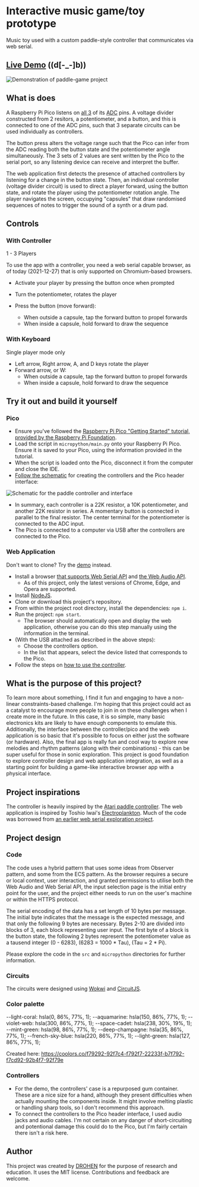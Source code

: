 # Interactive music game/toy prototype

Music toy used with a custom paddle-style controller that communicates via web serial.


## [Live Demo](https://drohen.github.io/paddle-game/) ((d[-_-]b))


![Demonstration of paddle-game project](images/demo.gif "Demonstration of paddle-game project")

## What is does

A Raspberry Pi Pico listens on [all 3](https://datasheets.raspberrypi.com/pico/Pico-R3-A4-Pinout.pdf) of its [ADC](https://en.wikipedia.org/wiki/Analog-to-digital_converter) pins. A voltage divider constructed from 2 resitors, a potentiometer, and a button, and this is connected to one of the ADC pins, such that 3 separate circuits can be used individually as controllers.

The button press alters the voltage range such that the Pico can infer from the ADC reading both the button state and the potentiometer angle simultaneously. The 3 sets of 2 values are sent written by the Pico to the serial port, so any listening device can receive and interpret the buffer.

The web application first detects the presence of attached controllers by listening for a change in the button state. Then, an individual controller (voltage divider circuit) is used to direct a player forward, using the button state, and rotate the player using the potentiometer rotation angle. The player navigates the screen, occupying "capsules" that draw randomised sequences of notes to trigger the sound of a synth or a drum pad.


## Controls

### With Controller 

1 - 3 Players

To use the app with a controller, you need a web serial capable browser, as of today (2021-12-27) that is only supported on Chromium-based browsers.

- Activate your player by pressing the button once when prompted

- Turn the potentiometer, rotates the player
- Press the button (move forward):
	- When outside a capsule, tap the forward button to propel forwards
	- When inside a capsule, hold forward to draw the sequence

### With Keyboard

Single player mode only

- Left arrow, Right arrow, A, and D keys rotate the player
- Forward arrow, or W:
	- When outside a capsule, tap the forward button to propel forwards
	- When inside a capsule, hold forward to draw the sequence


## Try it out and build it yourself

### Pico

- Ensure you've followed the [Raspberry Pi Pico "Getting Started" tutorial, provided by the Raspberry Pi Foundation](https://projects.raspberrypi.org/en/projects/getting-started-with-the-pico/2).
- Load the script in `micropython/main.py` onto your Raspberry Pi Pico. Ensure it is saved to your Pico, using the information provided in the tutorial.
- When the script is loaded onto the Pico, disconnect it from the computer and close the IDE.
- [Follow the schematic](https://www.falstad.com/circuit/circuitjs.html?ctz=CQAgjCAMB0l3BWK0AckDMYwE4As3sA2SQgdgCYFsQFIaRd0aBTAWiwCgxTdxtzw5FHwHoEAiGHh0YiEACVmAZwCWSgC4BDAHYBjZiHQcAbiHaEG6AecHCZDOumhN7MBBwBOZsBbBCRtlAg5OTwngFiEvyWAnQhYQAOwQgW5LhxKTHgQZAcShHiIGiGhfYAZpoANkrMHADuAYwClBZNUPXBkMJpGanp7QDm3hYIfsMghGk5HcWRRXRtuQ04Am3FizMLVuMbDbOrwttLEQL77Xt0rLjCZ8ehwua9wzIdK4bNmUd5AVc3l9c5EAVaq1JItZ7JCzbCAvLxvX4nILxODhGyscgUH4Y2LBUIo7i8eHYn4AyTSZByRSqDQ6fTBTZmdCEYQA1hMuyvaJs5nzRk847FK4AwXs86dB4pJ6sSVi+Gi8Hcjn5eG4YX-AHlKo1DhgzLS4iQvnCGHtOFc1XGrmiuJ43JeNFkKLWR1I21cHg-F0q0ngcmySBIKlqLR6AxgDo2PwPHxmYnHNHEh2Y46s0Wppli9NQnlsjMpw4HCa8fNFww8wjFjqi3PZ4QVsWi+ui0axCMxto2FtiztjZtjXIAI3eZlIkF4KV4bJjg+HbLHNEITBQSBn2yIC5ZCBcHAAHoY8GZCFuaOhJ0eFsFeABhAD22nUHhvlUqzA8AB0lOG9+gD+jj1vJ0oC8plve9H2fV8P3IXd90JXBSBPQlaAYS8QFAh8nxfd8lCMUIEPQedfgWetpTGXgAEEABErw-cM8MMQj1kFdcKOoqCOHooQCwWYouJQqiaJwjggA) for creating the controllers and the Pico header interface:

![Schematic for the paddle controller and interface](images/circuit.png "Schematic for the paddle controller and interface")

- In summary, each controller is a 22K resistor, a 10K potentiometer, and another 22K resistor in series. A momentary button is connected in parallel to the final resistor. The center terminal for the potentiometer is connected to the ADC input.
- The Pico is connected to a computer via USB after the controllers are connected to the Pico.

### Web Application

Don't want to clone? Try the [demo](https://drohen.github.io/paddle-game/) instead.

- Install a browser [that supports Web Serial API](https://developer.mozilla.org/en-US/docs/Web/API/Serial#browser_compatibility) and [the Web Audio API](https://developer.mozilla.org/en-US/docs/Web/API/Web_Audio_API).
	- As of this project, only the latest versions of Chrome, Edge, and Opera are supported.
- Install [NodeJS](https://nodejs.org).
- Clone or download this project's repository.
- From within the project root directory, install the dependencies: `npm i`.
- Run the project: `npm start`.
	- The browser should automatically open and display the web application, otherwise you can do this step manually using the information in the terminal.
- (With the USB attached as described in the above steps):
	- Choose the controllers option.
	- In the list that appears, select the device listed that corresponds to the Pico.
- Follow the steps on [how to use the controller](#with-controller).


## What is the purpose of this project?

To learn more about something, I find it fun and engaging to have a non-linear constraints-based challenge. I'm hoping that this project could act as a catalyst to encourage more people to join in on these challenges when I create more in the future. In this case, it is so simple, many basic electronics kits are likely to have enough components to emulate this. Additionally, the interface between the controller/pico and the web application is so basic that it's possible to focus on either just the software (or hardware). Also, the final app is really fun and cool way to explore new melodies and rhythm patterns (along with their combinations) - this can be super useful for those in sonic exploration. This project is good foundation to explore controller design and web application integration, as well as a starting point for building a game-like interactive browser app with a physical interface.


## Project inspirations

The controller is heavily inspired by the [Atari paddle controller](https://en.wikipedia.org/wiki/Paddle_(game_controller)). The web application is inspired by Toshio Iwai's [Electroplankton](https://en.wikipedia.org/wiki/Electroplankton). Much of the code was borrowed from [an earlier web serial exploration project](https://github.com/drohen/serial-web-test).


## Project design

### Code

The code uses a hybrid pattern that uses some ideas from Observer pattern, and some from the ECS pattern. As the browser requires a secure or local context, user interaction, and granted permissions to utilise both the Web Audio and Web Serial API, the input selection page is the initial entry point for the user, and the project either needs to run on the user's machine or within the HTTPS protocol.

The serial encoding of the data has a set length of 10 bytes per message. The initial byte indicates that the message is the expected message, and that only the following 9 bytes are necessary. Bytes 2-10 are divided into blocks of 3, each block representing user input. The first byte of a block is the button state, the following 2 bytes represent the potentiometer value as a tausend integer (0 - 6283), (6283 = 1000 * Tau), (Tau = 2 * Pi).

Please explore the code in the `src` and `micropython` directories for further information.

### Circuits

The circuits were designed using [Wokwi](https://wokwi.com/) and [CircuitJS](https://www.falstad.com/circuit/circuitjs.html).

### Color palette

--light-coral: hsla(0, 86%, 77%, 1);
--aquamarine: hsla(150, 86%, 77%, 1);
--violet-web: hsla(300, 86%, 77%, 1);
--space-cadet: hsla(238, 30%, 19%, 1);
--mint-green: hsla(98, 86%, 77%, 1);
--deep-champagne: hsla(35, 86%, 77%, 1);
--french-sky-blue: hsla(220, 86%, 77%, 1);
--light-green: hsla(127, 86%, 77%, 1);

Created here: https://coolors.co/f79292-92f7c4-f792f7-22233f-b7f792-f7cd92-92b4f7-92f79e

### Controllers

- For the demo, the controllers' case is a repurposed gum container. These are a nice size for a hand, although they present difficulties when actually mounting the components inside. It might involve melting plastic or handling sharp tools, so I don't recommend this approach.
- To connect the controllers to the Pico header interface, I used audio jacks and audio cables. I'm not certain on any danger of short-circuiting and potentional damage this could do to the Pico, but I'm fairly certain there isn't a risk here.


## Author

This project was created by [DROHEN](https://github.com/drohen) for the purpose of research and education. It uses the MIT license. Contributions and feedback are welcome.
